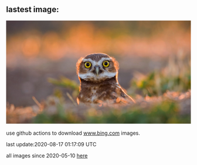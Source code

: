 ## lastest image:
![](images/BurrowingOwl.jpg)

use github actions to download www.bing.com images.

last update:2020-08-17 01:17:09 UTC

all images since 2020-05-10 [here](https://github.com/counter2015/bing-daily-images/tree/master/images) 
